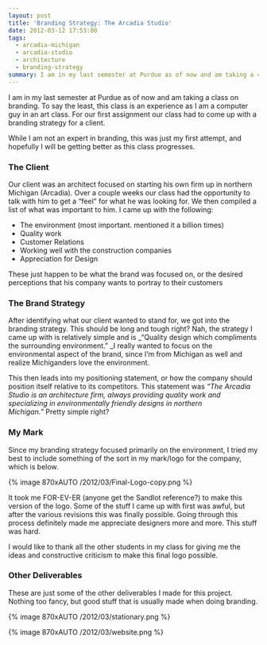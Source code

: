```yaml
---
layout: post
title: 'Branding Strategy: The Arcadia Studio'
date: 2012-03-12 17:53:00
tags:
  - arcadia-michigan
  - arcadia-studio
  - architecture
  - branding-strategy
summary: I am in my last semester at Purdue as of now and am taking a class on branding. To say the least, this class is an experience as I am a computer guy in an art class. For our first assignment our class had to come up with a branding strategy for a client
---
```


I am in my last semester at Purdue as of now and am taking a class on branding. To say the least, this class is an experience as I am a computer guy in an art class. For our first assignment our class had to come up with a branding strategy for a client.

While I am not an expert in branding, this was just my first attempt, and hopefully I will be getting better as this class progresses.

### The Client

Our client was an architect focused on starting his own firm up in northern Michigan (Arcadia). Over a couple weeks our class had the opportunity to talk with him to get a “feel” for what he was looking for. We then compiled a list of what was important to him. I came up with the following:

  * The environment (most important. mentioned it a billion times)
  * Quality work
  * Customer Relations
  * Working well with the construction companies
  * Appreciation for Design

These just happen to be what the brand was focused on, or the desired perceptions that his company wants to portray to their customers

### The Brand Strategy

After identifying what our client wanted to stand for, we got into the branding strategy. This should be long and tough right? Nah, the strategy I came up with is relatively simple and is _“Quality design which compliments the surrounding environment.” _I really wanted to focus on the environmental aspect of the brand, since I’m from Michigan as well and realize Michiganders love the environment.

This then leads into my positioning statement, or how the company should position itself relative to its competitors. This statement was _“The Arcadia Studio is an architecture firm, always providing quality work and specializing in environmentally friendly designs in northern Michigan.”_ Pretty simple right?

### My Mark

Since my branding strategy focused primarily on the environment, I tried my best to include something of the sort in my mark/logo for the company, which is below.

{% image 870xAUTO /2012/03/Final-Logo-copy.png %}

It took me FOR-EV-ER (anyone get the Sandlot reference?) to make this version of the logo. Some of the stuff I came up with first was awful, but after the various revisions this was finally possible. Going through this process definitely made me appreciate designers more and more. This stuff was hard.

I would like to thank all the other students in my class for giving me the ideas and constructive criticism to make this final logo possible.

### Other Deliverables

These are just some of the other deliverables I made for this project. Nothing too fancy, but good stuff that is usually made when doing branding.

{% image 870xAUTO /2012/03/stationary.png %}

{% image 870xAUTO /2012/03/website.png %}